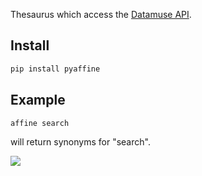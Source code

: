 Thesaurus which access the [Datamuse API](https://www.datamuse.com/api).

## Install
```bash
pip install pyaffine
```

## Example
```bash
affine search
```
will return synonyms for "search".

![](https://i.imgur.com/BRHoGQm.png)
